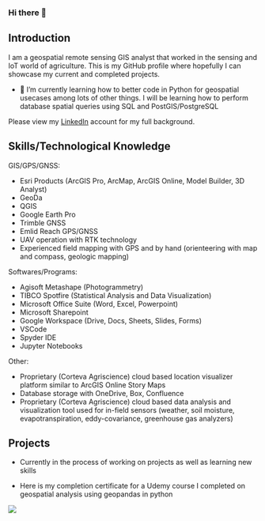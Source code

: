 ### Hi there 👋

## Introduction 

I am a geospatial remote sensing GIS analyst that worked in the sensing and IoT world of agriculture. This is my GitHub profile where hopefully I can showcase my current and completed projects. 

- 🌱 I’m currently learning how to better code in Python for geospatial usecases among lots of other things. I will be learning how to perform database spatial queries using SQL and PostGIS/PostgreSQL

Please view my [LinkedIn](https://www.linkedin.com/in/colekellow/) account for my full background.

## Skills/Technological Knowledge

GIS/GPS/GNSS: 
- Esri Products (ArcGIS Pro, ArcMap, ArcGIS Online, Model Builder, 3D Analyst)
- GeoDa
- QGIS
- Google Earth Pro
- Trimble GNSS
- Emlid Reach GPS/GNSS
- UAV operation with RTK technology
- Experienced field mapping with GPS and by hand (orienteering with map and compass, geologic mapping)

Softwares/Programs: 
- Agisoft Metashape (Photogrammetry)
- TIBCO Spotfire (Statistical Analysis and Data Visualization)
- Microsoft Office Suite (Word, Excel, Powerpoint)
- Microsoft Sharepoint
- Google Workspace (Drive, Docs, Sheets, Slides, Forms)
- VSCode
- Spyder IDE
- Jupyter Notebooks

Other: 
- Proprietary (Corteva Agriscience) cloud based location visualizer platform similar to ArcGIS Online Story Maps
- Database storage with OneDrive, Box, Confluence
- Proprietary (Corteva Agriscience) cloud based data analysis and visualization tool used for in-field sensors (weather, soil moisture, evapotranspiration, eddy-covariance, greenhouse gas analyzers)

## Projects
- Currently in the process of working on projects as well as learning new skills

- Here is my completion certificate for a Udemy course I completed on geospatial analysis using geopandas in python

![](https://lh3.googleusercontent.com/drive-viewer/AEYmBYRRlkLOKDNz9DmiJU6m_pMQoSeMYmoGQ-YcpC56KTA4bR3SGNqXwfTMYUQVmsSRaMtzuVUhGdy8eyvM4ATZTZ7k1rubOA=s1600)



